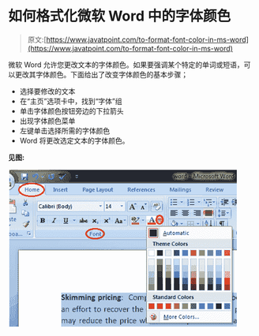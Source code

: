# 如何格式化微软 Word 中的字体颜色

> 原文:[https://www.javatpoint.com/to-format-font-color-in-ms-word](https://www.javatpoint.com/to-format-font-color-in-ms-word)

微软 Word 允许您更改文本的字体颜色。如果要强调某个特定的单词或短语，可以更改其字体颜色。下面给出了改变字体颜色的基本步骤；

*   选择要修改的文本
*   在“主页”选项卡中，找到“字体”组
*   单击字体颜色按钮旁边的下拉箭头
*   出现字体颜色菜单
*   左键单击选择所需的字体颜色
*   Word 将更改选定文本的字体颜色。

**见图:**

![MS Word How to format font color in ms word 1](img/c513c868098351d2ba51c9c8259f5074.png)